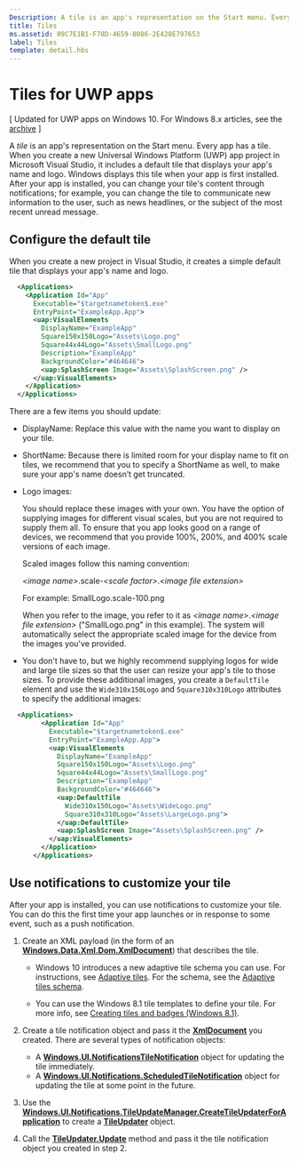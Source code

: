 ```yaml
---
Description: A tile is an app's representation on the Start menu. Every app has a tile. When you create a new Universal Windows Platform (UWP) app project in Microsoft Visual Studio, it includes a default tile that displays your app's name and logo.
title: Tiles
ms.assetid: 09C7E1B1-F78D-4659-8086-2E428E797653
label: Tiles
template: detail.hbs
---
```


# Tiles for UWP apps


\[ Updated for UWP apps on Windows 10. For Windows 8.x articles, see the [archive](http://go.microsoft.com/fwlink/p/?linkid=619132) \]


A *tile* is an app's representation on the Start menu. Every app has a tile. When you create a new Universal Windows Platform (UWP) app project in Microsoft Visual Studio, it includes a default tile that displays your app's name and logo. Windows displays this tile when your app is first installed. After your app is installed, you can change your tile's content through notifications; for example, you can change the tile to communicate new information to the user, such as news headlines, or the subject of the most recent unread message.

## <span id="Configure_the_default_tile"></span><span id="configure_the_default_tile"></span><span id="CONFIGURE_THE_DEFAULT_TILE"></span>Configure the default tile


When you create a new project in Visual Studio, it creates a simple default tile that displays your app's name and logo.

```XML
  <Applications>
    <Application Id="App"
      Executable="$targetnametoken$.exe"
      EntryPoint="ExampleApp.App">
      <uap:VisualElements
        DisplayName="ExampleApp"
        Square150x150Logo="Assets\Logo.png"
        Square44x44Logo="Assets\SmallLogo.png"
        Description="ExampleApp"
        BackgroundColor="#464646">
        <uap:SplashScreen Image="Assets\SplashScreen.png" />
      </uap:VisualElements>
    </Application>
  </Applications>
```

There are a few items you should update:

-   DisplayName: Replace this value with the name you want to display on your tile.
-   ShortName: Because there is limited room for your display name to fit on tiles, we recommend that you to specify a ShortName as well, to make sure your app's name doesn’t get truncated.
-   Logo images:

    You should replace these images with your own. You have the option of supplying images for different visual scales, but you are not required to supply them all. To ensure that you app looks good on a range of devices, we recommend that you provide 100%, 200%, and 400% scale versions of each image.

    Scaled images follow this naming convention:
    
    *&lt;image name&gt;*.scale-*&lt;scale factor&gt;*.*&lt;image file extension&gt;* 


     

    For example: SmallLogo.scale-100.png

    When you refer to the image, you refer to it as *&lt;image name&gt;*.*&lt;image file extension&gt;* ("SmallLogo.png" in this example). The system will automatically select the appropriate scaled image for the device from the images you've provided.

-   You don't have to, but we highly recommend supplying logos for wide and large tile sizes so that the user can resize your app's tile to those sizes. To provide these additional images, you create a `DefaultTile` element and use the `Wide310x150Logo` and `Square310x310Logo` attributes to specify the additional images:
```    XML
  <Applications>
        <Application Id="App"
          Executable="$targetnametoken$.exe"
          EntryPoint="ExampleApp.App">
          <uap:VisualElements
            DisplayName="ExampleApp"
            Square150x150Logo="Assets\Logo.png"
            Square44x44Logo="Assets\SmallLogo.png"
            Description="ExampleApp"
            BackgroundColor="#464646">
            <uap:DefaultTile
              Wide310x150Logo="Assets\WideLogo.png"
              Square310x310Logo="Assets\LargeLogo.png">
            </uap:DefaultTile>
            <uap:SplashScreen Image="Assets\SplashScreen.png" />
          </uap:VisualElements>
        </Application>
      </Applications>
```

## <span id="Use_notifications_to_customize_your_tile"></span><span id="use_notifications_to_customize_your_tile"></span><span id="USE_NOTIFICATIONS_TO_CUSTOMIZE_YOUR_TILE"></span>Use notifications to customize your tile


After your app is installed, you can use notifications to customize your tile. You can do this the first time your app launches or in response to some event, such as a push notification.

1.  Create an XML payload (in the form of an [**Windows.Data.Xml.Dom.XmlDocument**](https://msdn.microsoft.com/library/windows/apps/br206173)) that describes the tile.

    -   Windows 10 introduces a new adaptive tile schema you can use. For instructions, see [Adaptive tiles](tiles-and-notifications-create-adaptive-tiles.md). For the schema, see the [Adaptive tiles schema](tiles-and-notifications-adaptive-tiles-schema.md). 

    -   You can use the Windows 8.1 tile templates to define your tile. For more info, see [Creating tiles and badges (Windows 8.1)](https://msdn.microsoft.com/library/windows/apps/xaml/hh868260).

2.  Create a tile notification object and pass it the [**XmlDocument**](https://msdn.microsoft.com/library/windows/apps/br206173) you created. There are several types of notification objects:
    -   A [**Windows.UI.NotificationsTileNotification**](https://msdn.microsoft.com/library/windows/apps/br208616) object for updating the tile immediately.
    -   A [**Windows.UI.Notifications.ScheduledTileNotification**](https://msdn.microsoft.com/library/windows/apps/hh701637) object for updating the tile at some point in the future.

3.  Use the [**Windows.UI.Notifications.TileUpdateManager.CreateTileUpdaterForApplication**](https://msdn.microsoft.com/library/windows/apps/br208623) to create a [**TileUpdater**](https://msdn.microsoft.com/library/windows/apps/br208628) object.
4.  Call the [**TileUpdater.Update**](https://msdn.microsoft.com/library/windows/apps/br208632) method and pass it the tile notification object you created in step 2.

 

 






<!--HONumber=Jun16_HO1-->


